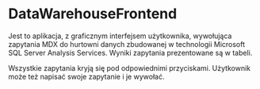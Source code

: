 # DataWarehouseFrontend

Jest to aplikacja, z graficznym interfejsem użytkownika, wywołująca zapytania MDX do hurtowni danych zbudowanej w technologii Microsoft SQL Server Analysis Services. Wyniki zapytania prezentowane są w tabeli.

Wszystkie zapytania kryją się pod odpowiednimi przyciskami. Użytkownik może też napisać swoje zapytanie i je wywołać.
